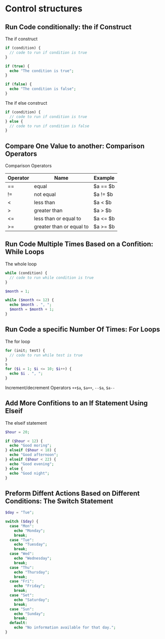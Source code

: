 # Control structures

## Run Code conditionally: the if Construct

The if construct

```php
if (condition) {
  // code to run if condition is true
}
```

```php
if (true) {
  echo "The condition is true";
}

if (false) {
  echo "The condition is false";
}
```

The if else construct

```php
if (condition) {
  // code to run if condition is true
} else {
  // code to run if condition is false
}
```

## Compare One Value to another: Comparison Operators

Comparison Operators

| Operator | Name                     | Example  |
| -------- | ------------------------ | -------- |
| ==       | equal                    | $a == $b |
| !=       | not equal                | $a != $b |
| <        | less than                | $a < $b  |
| >        | greater than             | $a > $b  |
| <=       | less than or equal to    | $a <= $b |
| >=       | greater than or equal to | $a >= $b |

## Run Code Multiple Times Based on a Confition: While Loops

The whole loop

```php
while (condition) {
  // code to run while condition is true
}

$month = 1;

while ($month <= 12) {
  echo $month . ", ";
  $month = $month + 1;
}
```

## Run Code a specific Number Of Times: For Loops

The for loop

```php
for (init; test) {
  // code to run while test is true
}
s
for ($i = 1; $i <= 10; $i++) {
  echo $i . ", ";
}

```

Increment/decrement Operators
`++$a`, `$a++`, `--$a`, `$a--`

## Add More Confitions to an If Statement Using Elseif

The elseif statement

```php
$hour = 20;

if ($hour < 12) {
  echo "Good moring";
} elseif ($hour < 18) {
  echo "Good afternoon";
} elseif ($hour < 22) {
  echo "Good evening";
} else {
  echo "Good night";
}
```

## Preform Diffent Actions Based on Different Conditions: The Switch Statement

```php
$day = "Tue";

switch ($day) {
  case "Mon":
    echo "Monday";
    break;
  case "Tue":
    echo "Tuesday";
    break;
  case "Wed":
    echo "Wednesday";
    break;
  case "Thu":
    echo "Thursday";
    break;
  case "Fri":
    echo "Friday";
    break;
  case "Set":
    echo "Saturday";
    break;
  case "Sun":
    echo "Sunday";
    break;
  default:
    echo "No information available for that day.";
}

```